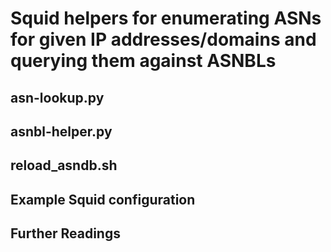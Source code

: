 # Squid helpers for enumerating ASNs for given IP addresses/domains and querying them against ASNBLs

## asn-lookup.py

## asnbl-helper.py

## reload_asndb.sh

## Example Squid configuration

## Further Readings
